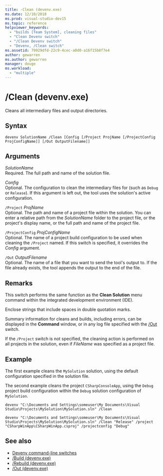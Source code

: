 ```yaml
---
title: -Clean (devenv.exe)
ms.date: 12/10/2018
ms.prod: visual-studio-dev15
ms.topic: reference
helpviewer_keywords:
  - "builds [Team System], cleaning files"
  - "Clean Devenv switch"
  - "/Clean Devenv switch"
  - "Devenv, /Clean switch"
ms.assetid: 79929dfd-22c9-4cec-a0d0-a16f15b8f7e4
author: gewarren
ms.author: gewarren
manager: douge
ms.workload:
  - "multiple"
---
```

# /Clean (devenv.exe)

Cleans all intermediary files and output directories.

## Syntax

```shell
devenv SolutionName /Clean [Config [/Project ProjName [/ProjectConfig ProjConfigName]] [/Out OutputFilename]]
```

## Arguments

*SolutionName*<br/>
Required. The full path and name of the solution file.

*Config*<br/>
Optional. The configuration to clean the intermediary files for (such as `Debug` or `Release`). If this argument is left out, the tool uses the solution's active configuration.

`/Project` *ProjName*<br/>
Optional. The path and name of a project file within the solution. You can enter a relative path from the *SolutionName* folder to the project file, or the project's display name, or the full path and name of the project file.

`/ProjectConfig` *ProjConfigName*<br/>
Optional. The name of a project build configuration to be used when cleaning the `/Project` named. If this switch is specified, it overrides the *Config* argument.

`/Out` *OutputFilename*<br/>
Optional. The name of a file that you want to send the tool's output to. If the file already exists, the tool appends the output to the end of the file.

## Remarks

This switch performs the same function as the **Clean Solution** menu command within the integrated development environment (IDE).

Enclose strings that include spaces in double quotation marks.

Summary information for cleans and builds, including errors, can be displayed in the **Command** window, or in any log file specified with the [/Out](out-devenv-exe.md) switch.

If the `/Project` switch is not specified, the cleaning action is performed on all projects in the solution, even if *FileName* was specified as a project file.

## Example

The first example cleans the `MySolution` solution, using the default configuration specified in the solution file.

The second example cleans the project `CSharpConsoleApp`, using the `Debug` project build configuration within the `Debug` solution configuration of `MySolution`.

```shell
devenv "C:\Documents and Settings\someuser\My Documents\Visual Studio\Projects\MySolution\MySolution.sln" /Clean

devenv "C:\Documents and Settings\someuser\My Documents\Visual Studio\Projects\MySolution\MySolution.sln" /Clean "Release" /project "CSharpWinApp\CSharpWinApp.csproj" /projectconfig "Debug"
```

## See also

- [Devenv command-line switches](../../ide/reference/devenv-command-line-switches.md)
- [/Build (devenv.exe)](../../ide/reference/build-devenv-exe.md)
- [/Rebuild (devenv.exe)](../../ide/reference/rebuild-devenv-exe.md)
- [/Out (devenv.exe)](../../ide/reference/out-devenv-exe.md)